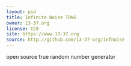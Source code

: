 ```yaml
---
layout: pid
title: Infinite Noise TRNG
owner: 13-37.org
license: CC0
site: https://www.13-37.org
source: http://github.com/13-37-org/infnoise
---
```

open source true random number generator
